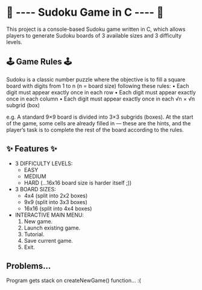 # 🧩 ---- Sudoku Game in C ---- 🧩

This project is a console-based Sudoku game written in C, which allows players to generate Sudoku boards of 3 available sizes and 3 difficulty levels.

## 🕹️ Game Rules 🕹️
Sudoku is a classic number puzzle where the objective is to fill a square board with digits from 1 to n (n = board size) following these rules:
	•	Each digit must appear exactly once in each row
	•	Each digit must appear exactly once in each column
	•	Each digit must appear exactly once in each √n × √n subgrid (box)

e.g. A standard 9×9 board is divided into 3×3 subgrids (boxes). At the start of the game, some cells are already filled in — these are the hints, and the player’s task is to complete the rest of the board according to the rules.

## ✨ Features ✨
- 3 DIFFICULTY LEVELS:
  * EASY
  * MEDIUM
  * HARD (...16x16 board size is harder itself ;))
- 3 BOARD SIZES:
  * 4x4 (split into 2x2 boxes)
  * 9x9 (split into 3x3 boxes)
  * 16x16 (split into 4x4 boxes)
- INTERACTIVE MAIN MENU:
  1. New game.
  2. Launch existing game.
  3. Tutorial.
  4. Save current game.
  5. Exit.

## Problems...
Program gets stack on createNewGame() function... :(
